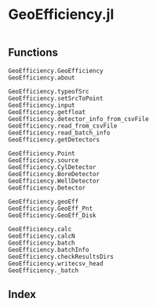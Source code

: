 # GeoEfficiency.jl

```@contents
```

## Functions

```@docs
GeoEfficiency.GeoEfficiency
GeoEfficiency.about

```

```@docs
GeoEfficiency.typeofSrc
GeoEfficiency.setSrcToPoint
GeoEfficiency.input
GeoEfficiency.getfloat
GeoEfficiency.detector_info_from_csvFile
GeoEfficiency.read_from_csvFile
GeoEfficiency.read_batch_info
GeoEfficiency.getDetectors

```

```@docs
GeoEfficiency.Point
GeoEfficiency.source
GeoEfficiency.CylDetector
GeoEfficiency.BoreDetector
GeoEfficiency.WellDetector
GeoEfficiency.Detector

```

```@docs
GeoEfficiency.geoEff
GeoEfficiency.GeoEff_Pnt
GeoEfficiency.GeoEff_Disk

```

```@docs
GeoEfficiency.calc
GeoEfficiency.calcN
GeoEfficiency.batch
GeoEfficiency.batchInfo
GeoEfficiency.checkResultsDirs
GeoEfficiency.writecsv_head
GeoEfficiency._batch

```

## Index

```@index
```